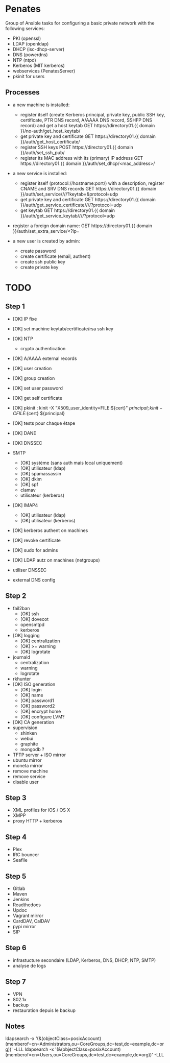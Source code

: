 Penates
=======

Group of Ansible tasks for configuring a basic private network with the following services:

  * PKI (openssl)
  * LDAP (openldap)
  * DHCP (isc-dhcp-server)
  * DNS (powerdns)
  * NTP (ntpd)
  * Kerberos (MIT kerberos)
  * webservices (PenatesServer)
  * pkinit for users

Processes
---------

  * a new machine is installed:
  
    * register itself (create Kerberos principal, private key, public SSH key, certificate, PTR DNS record, A/AAAA DNS record, SSHFP DNS record) and get a host keytab
        GET https://directory01.{{ domain }}/no-auth/get_host_keytab/<hostname>
    * get private key and certificate
        GET https://directory01.{{ domain }}/auth/get_host_certificate/
    * register SSH keys
        POST https://directory01.{{ domain }}/auth/set_ssh_pub/
    * register its MAC address with its (primary) IP address
        GET https://directory01.{{ domain }}/auth/set_dhcp/<mac_address>/

  * a new service is installed:
   
    * register itself (protocol://hostname:port/) with a description, register CNAME and SRV DNS records
        GET https://directory01.{{ domain }}/auth/set_service/<scheme>/<hostname>/<port>/?keytab=<HTTP>&protocol=udp
    * get private key and certificate
        GET https://directory01.{{ domain }}/auth/get_service_certificate/<scheme>/<hostname>/<port>/?protocol=udp
    * get keytab
        GET https://directory01.{{ domain }}/auth/get_service_keytab/<scheme>/<hostname>/<port>/?protocol=udp
    
  * register a foreign domain name:
        GET https://directory01.{{ domain }}/auth/set_extra_service/<hostname><?ip=<ip>
    
  * a new user is created by admin:
  
    * create password
    * create certificate (email, authent)
    * create ssh public key
    * create private key


TODO
====

Step 1
------

  * [OK] IP fixe
  * [OK] set machine keytab/certificate/rsa ssh key
  * [OK] NTP
    * crypto authentication
  * [OK] A/AAAA external records
  * [OK] user creation
  * [OK] group creation
  * [OK] set user password
  * [OK] get self certificate
  * [OK] pkinit : kinit -X "X509_user_identity=FILE:${cert}" ${principal}  ; kinit -C FILE:${cert} ${principal}
  * [OK] tests pour chaque étape
  * [OK] DANE
  * [OK] DNSSEC
  * SMTP
    * [OK] système (sans auth mais local uniquement)
    * [OK] utilisateur (ldap)
    * [OK] spamassassin
    * [OK] dkim
    * [OK] spf
    * clamav
    * utilisateur (kerberos)
    
  * [OK] IMAP4
    * [OK] utilisateur (ldap)
    * [OK] utilisateur (kerberos)

  * [OK] kerberos authent on machines
  * [OK] revoke certificate
  * [OK] sudo for admins
  * [OK] LDAP autz on machines (netgroups)
  * utiliser DNSSEC
  * external DNS config

Step 2
------

  * fail2ban
    * [OK] ssh
    * [OK] dovecot
    * opensmtpd
    * kerberos
  * [OK] logging
    * [OK] centralization
    * [OK] >= warning
    * [OK] logrotate
  * journald
    * centralization
    * warning
    * logrotate
  * rkhunter
  * [OK] ISO generation
    * [OK] login
    * [OK] name
    * [OK] password1
    * [OK] password2
    * [OK] encrypt home
    * [OK] configure LVM?
  * [OK] CA generation
  * supervision
    * shinken
    * webui
    * graphite
    * mongodb ?
  * TFTP server + ISO mirror
  * ubuntu mirror
  * moneta mirror
  * remove machine
  * remove service
  * disable user


Step 3
------

  * XML profiles for iOS / OS X
  * XMPP
  * proxy HTTP + kerberos

Step 4
------

  * Plex
  * IRC bouncer
  * Seafile

Step 5
------

  * Gitlab
  * Maven
  * Jenkins
  * Readthedocs
  * Updoc
  * Vagrant mirror
  * CardDAV, CalDAV
  * pypi mirror
  * SIP
  
Step 6
------

  * infrastucture secondaire (LDAP, Kerberos, DNS, DHCP, NTP, SMTP)
  * analyse de logs
  
Step 7
------

  * VPN
  * 802.1x
  * backup
  * restauration depuis le backup
  
  
Notes
-----

  ldapsearch -x '(&(objectClass=posixAccount)(memberof=cn=Administrators,ou=CoreGroups,dc=test,dc=example,dc=org))' -LLL
  ldapsearch -x '(&(objectClass=posixAccount)(memberof=cn=Users,ou=CoreGroups,dc=test,dc=example,dc=org))' -LLL

